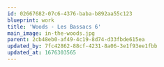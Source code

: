 ```yaml
---
id: 02667682-07c6-4376-baba-b892aa55c123
blueprint: work
title: 'Woods - Les Bassacs 6'
main_image: in-the-woods.jpg
parent: 2cb48eb0-af49-4c19-8d74-d33fbde615ea
updated_by: 7fc42862-88cf-4231-8a06-3e1f93ee1fbb
updated_at: 1676303565
---
```

